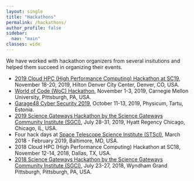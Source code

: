 ```yaml
---
layout: single
title: "Hackathons"
permalink: /hackathons/
author_profile: false
sidebar:
  nav: "main"
classes: wide
---
```


We have worked with hackathon organizers from several insitutions and helped them succeed in organizing their events.

- <a href="http://hackhpc.org/">2019 Cloud HPC (High Performance Computing) Hackathon at SC19</a>, November 18-20, 2019, Hilton Denver City Center, Denver, CO, USA.
- <a href="https://github.com/woc-hack">World of Code (WoC) Hackathon</a>, November 1-3, 2019, Carnegie Mellon University, Pittsburgh, PA, USA.
- <a href="http://garage48.org/events/garage48-cyber-security-2019">Garage48 Cyber Security 2019</a>, October 11-13, 2019, Physicum, Tartu, Estonia.
- <a href="https://sciencegateways.org/web/wd/hackathon-2019">2019 Science Gateways Hackathon by the Science Gateways Community Institute (SGCI)</a>, July 28-31, 2019, Hyatt Regency Chicago, Chicago, IL, USA.
- Four hack days at <a href="http://www.stsci.edu/">Space Telescope Science Institute (STScI)</a>, March 2018 - February 2019, Baltimore, MD, USA.
- 2018 Cloud HPC (High Performance Computing) Hackathon at SC18, November 12-14, 2018, Dallas, TX, USA.
- <a href="https://sciencegateways.org/web/wd/hackathon18">2018 Science Gateways Hackathon by the Science Gateways Community Institute (SGCI)</a>, July 23-27, 2018, Wyndham Grand Pittsburgh, Pittsburgh, PA, USA.

<!-- <span style="width: 300px; display:inline-block;">Date</span>
<span style="width: 300px; display:inline-block;">Name</span>
<span style="width: 300px; display:inline-block;">Place</span>
<dl>
  <dd>
    <span style="width: 300px; display:inline-block;">November 1-3, 2019</span>
    <span style="width: 600px; display:inline-block;"><a href="https://github.com/woc-hack">World of Code (WoC) Hackathon</a></span>
    <span style="width: 300px; display:inline-block;">Carnegie Mellon University</span>
  </dd>
  <dd>
    <span style="width: 300px; display:inline-block;">July 23-27, 2018</span>
    <span style="width: 600px; display:inline-block;"><a href="https://sciencegateways.org/web/wd/hackathon18">2018 Science Gateways (SGCI) Hackathon by the Science Gateways Community Institute</a></span>
    <span style="width: 300px; display:inline-block;">Wyndham Grand Pittsburgh</span>
  </dd>
</dl> -->
